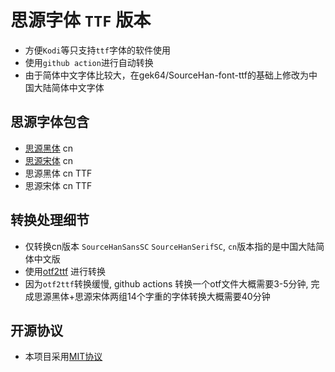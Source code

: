 # 思源字体 `TTF` 版本
- 方便`Kodi`等只支持`ttf`字体的软件使用
- 使用`github action`进行自动转换
- 由于简体中文字体比较大，在gek64/SourceHan-font-ttf的基础上修改为中国大陆简体中文字体

## 思源字体包含
- [思源黑体](https://github.com/adobe-fonts/source-han-sans) cn
- [思源宋体](https://github.com/adobe-fonts/source-han-serif) cn
- 思源黑体 cn TTF
- 思源宋体 cn TTF

## 转换处理细节
- 仅转换cn版本 `SourceHanSansSC` `SourceHanSerifSC`, `cn`版本指的是中国大陆简体中文版
- 使用[otf2ttf](https://github.com/awesometoolbox/otf2ttf) 进行转换
- 因为`otf2ttf`转换缓慢, github actions 转换一个otf文件大概需要3-5分钟, 完成思源黑体+思源宋体两组14个字重的字体转换大概需要40分钟

## 开源协议
- 本项目采用[MIT协议](https://github.com/gek64/SourceHan-font-ttf/raw/main/LICENSE)
